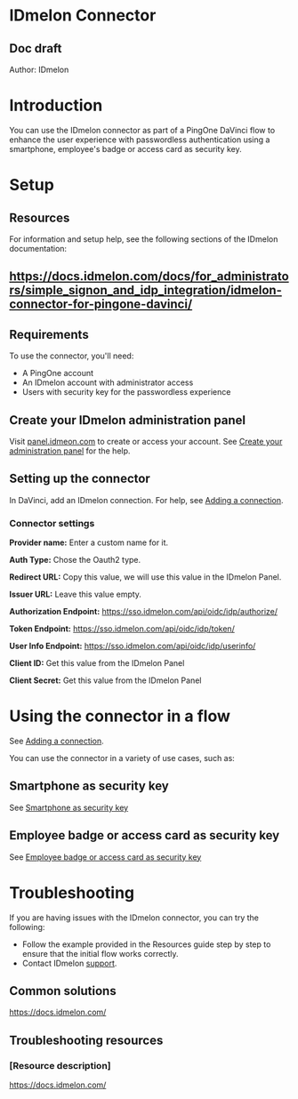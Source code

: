 # IDmelon Connector

## Doc draft

Author: IDmelon


# Introduction

You can use the IDmelon connector as part of a PingOne DaVinci flow to enhance the user experience with passwordless authentication using a smartphone, employee's badge or access card as security key.


# Setup


## Resources

For information and setup help, see the following sections of the IDmelon documentation:


## https://docs.idmelon.com/docs/for_administrators/simple_signon_and_idp_integration/idmelon-connector-for-pingone-davinci/


## Requirements

To use the connector, you'll need:

 * A PingOne account
* An IDmelon account with administrator access
* Users with security key for the passwordless experience

## Create your IDmelon administration panel

Visit [panel.idmeon.com](https://panel.idmeon.com) to create or access your account. See [Create your administration panel](https://docs.idmelon.com/docs/for_administrators/get_started/create_your_administration_panel/) for the help.


## Setting up the connector

In DaVinci, add an IDmelon connection. For help, see [Adding a connection](https://docs.idmelon.com/docs/for_administrators/simple_signon_and_idp_integration/idmelon-connector-for-pingone-davinci/).



### Connector settings

 **Provider name:** 
Enter a custom name for it.
 
**Auth Type:**
Chose the Oauth2 type.
 
**Redirect URL:** 
Copy this value, we will use this value in the IDmelon Panel.
 
**Issuer URL:** 
Leave this value empty.
 
**Authorization Endpoint:** 
https://sso.idmelon.com/api/oidc/idp/authorize/
 
**Token Endpoint:**
https://sso.idmelon.com/api/oidc/idp/token/
 
**User Info Endpoint:** 
https://sso.idmelon.com/api/oidc/idp/userinfo/
 
**Client ID:** 
Get this value from the IDmelon Panel
 
**Client Secret:** 
Get this value from the IDmelon Panel



# Using the connector in a flow

See [Adding a connection](https://docs.idmelon.com/docs/for_administrators/simple_signon_and_idp_integration/idmelon-connector-for-pingone-davinci/).

You can use the connector in a variety of use cases, such as:


## Smartphone as security key

See [Smartphone as security key](https://docs.idmelon.com/docs/for_administrators/introduction/idmelon_passwordless_orchestration_platform/offering_managed_security_keys/#smartphone-as-security-key)



## Employee badge or access card as security key

See [Employee badge or access card as security key](https://docs.idmelon.com/docs/for_administrators/introduction/idmelon_passwordless_orchestration_platform/offering_managed_security_keys/#employee-badge-or-access-card-as-security-key)



# Troubleshooting

If you are having issues with the IDmelon connector, you can try the following: 

* Follow the example provided in the Resources guide step by step to ensure that the initial flow works correctly. 
* Contact IDmelon [support](https://idmelon.com/contact-us).



## Common solutions

https://docs.idmelon.com/

## Troubleshooting resources


### [Resource description]

https://docs.idmelon.com/
